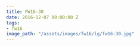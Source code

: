 ```yaml
---
title: FW16-30
date: 2016-12-07 00:00:00 Z
tags:
- fw16
image_path: "/assets/images/fw16/lg/fw16-30.jpg"
---
```


